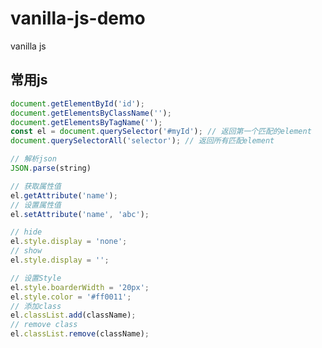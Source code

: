 # vanilla-js-demo
vanilla js

## 常用js
```javascript
document.getElementById('id');
document.getElementsByClassName('');
document.getElementsByTagName('');
const el = document.querySelector('#myId'); // 返回第一个匹配的element
document.querySelectorAll('selector'); // 返回所有匹配element
```

```javascript
// 解析json
JSON.parse(string)
```

```javascript
// 获取属性值
el.getAttribute('name');
// 设置属性值
el.setAttribute('name', 'abc');
```

```javascript
// hide
el.style.display = 'none';
// show
el.style.display = '';
```

```javascript
// 设置Style
el.style.boarderWidth = '20px';
el.style.color = '#ff0011';
// 添加class
el.classList.add(className);
// remove class
el.classList.remove(className);
```
